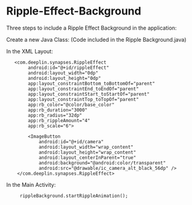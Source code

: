 # Ripple-Effect-Background

Three steps to include a Ripple Effect Background in the application: 

Create a new Java Class: 
       (Code included in the Ripple Background.java)

In the XML Layout: 

       <com.deeplin.synapses.RippleEffect
            android:id="@+id/rippleEffect"
            android:layout_width="0dp"
            android:layout_height="0dp"
            app:layout_constraintBottom_toBottomOf="parent"
            app:layout_constraintEnd_toEndOf="parent"
            app:layout_constraintStart_toStartOf="parent"
            app:layout_constraintTop_toTopOf="parent"
            app:rb_color="@color/base_color"
            app:rb_duration="3000"
            app:rb_radius="32dp"
            app:rb_rippleAmount="4"
            app:rb_scale="6">

            <ImageButton
                android:id="@+id/camera"
                android:layout_width="wrap_content"
                android:layout_height="wrap_content"
                android:layout_centerInParent="true"
                android:background="@android:color/transparent"
                android:src="@drawable/ic_camera_alt_black_56dp" />
        </com.deeplin.synapses.RippleEffect>
        
In the Main Activity:

         rippleBackground.startRippleAnimation();
